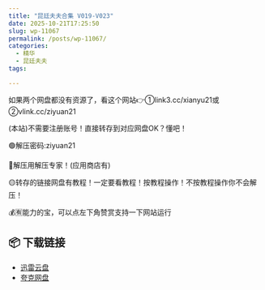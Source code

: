 ```yaml
---
title: "昆廷夫夫合集 V019-V023"
date: 2025-10-21T17:25:50
slug: wp-11067
permalink: /posts/wp-11067/
categories:
  - 精华
  - 昆廷夫夫
tags:

---
```


如果两个网盘都没有资源了，看这个网站👉①link3.cc/xianyu21或②vlink.cc/ziyuan21

(本站)不需要注册账号！直接转存到对应网盘OK？懂吧！

🟢解压密码:ziyuan21

🔵解压用解压专家！(应用商店有)

🟡转存的链接网盘有教程！一定要看教程！按教程操作！不按教程操作你不会解压！

💰🈶能力的宝，可以点左下角赞赏支持一下网站运行

## 📦 下载链接
- [迅雷云盘](https://blziyuan21.com/pay-download/11067?key=a3fb803d18&down_id=0)
- [夸克网盘](https://blziyuan21.com/pay-download/11067?key=a3fb803d18&down_id=1)

